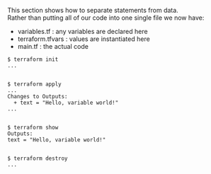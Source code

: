 This section shows how to separate statements from data.</br>
Rather than putting all of our code into one single file we now have:
- variables.tf     : any variables are declared here
- terraform.tfvars : values are instantiated here
- main.tf          : the actual code

```
$ terraform init
...


$ terraform apply
...
Changes to Outputs:
  + text = "Hello, variable world!"
...


$ terraform show
Outputs:
text = "Hello, variable world!"


$ terraform destroy
...
```


